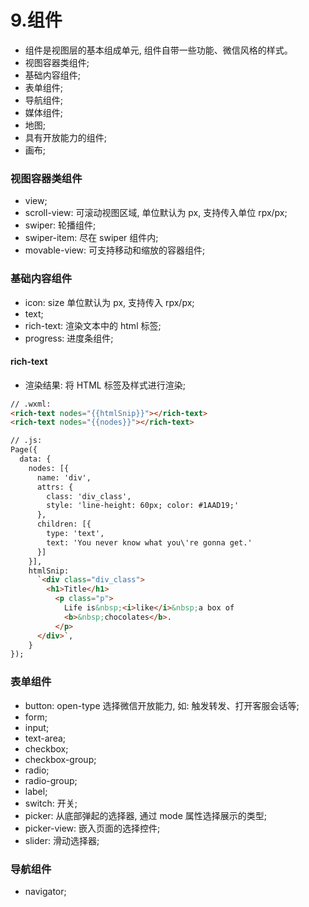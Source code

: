 # 9.组件
- 组件是视图层的基本组成单元, 组件自带一些功能、微信风格的样式。
- 视图容器类组件;
- 基础内容组件;
- 表单组件;
- 导航组件;
- 媒体组件;
- 地图;
- 具有开放能力的组件;
- 画布;

### 视图容器类组件
- view;
- scroll-view: 可滚动视图区域, 单位默认为 px, 支持传入单位 rpx/px;
- swiper: 轮播组件;
- swiper-item: 尽在 swiper 组件内;
- movable-view: 可支持移动和缩放的容器组件;

### 基础内容组件
- icon: size 单位默认为 px, 支持传入 rpx/px;
- text;
- rich-text: 渲染文本中的 html 标签;
- progress: 进度条组件;

#### rich-text
- 渲染结果: 将 HTML 标签及样式进行渲染;
```html
// .wxml: 
<rich-text nodes="{{htmlSnip}}"></rich-text>
<rich-text nodes="{{nodes}}"></rich-text>

// .js:
Page({
  data: {
    nodes: [{
      name: 'div',
      attrs: {
        class: 'div_class',
        style: 'line-height: 60px; color: #1AAD19;'
      },
      children: [{
        type: 'text',
        text: 'You never know what you\'re gonna get.'
      }]
    }],
    htmlSnip:
      `<div class="div_class">
        <h1>Title</h1>
          <p class="p">
            Life is&nbsp;<i>like</i>&nbsp;a box of
            <b>&nbsp;chocolates</b>.
          </p>
      </div>`,
    }
});
```

### 表单组件
- button: open-type 选择微信开放能力, 如: 触发转发、打开客服会话等;
- form;
- input;
- text-area;
- checkbox;
- checkbox-group;
- radio;
- radio-group;
- label;
- switch: 开关;
- picker: 从底部弹起的选择器, 通过 mode 属性选择展示的类型;
- picker-view: 嵌入页面的选择控件;
- slider: 滑动选择器;

### 导航组件
- navigator;
